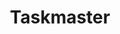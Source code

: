 ---
created: '2025-09-16T15:05:15.651960'
modified: '2025-09-17T16:14:24.447584'
ship_factor: 5
subtype: mcp-servers
tags: []
title: Taskmaster
type: tool
version: 1
---
